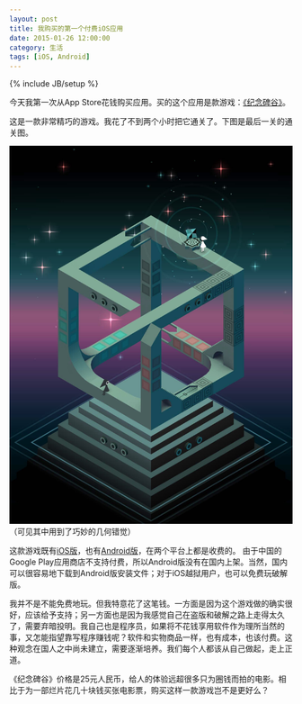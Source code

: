```yaml
---
layout: post
title: 我购买的第一个付费iOS应用
date: 2015-01-26 12:00:00
category: 生活
tags: [iOS, Android]
---
```

{% include JB/setup %}

今天我第一次从App Store花钱购买应用。买的这个应用是款游戏：[《纪念碑谷》](http://baike.baidu.com/subview/8623911/15364942.htm)。

<!--more-->

这是一款非常精巧的游戏。我花了不到两个小时把它通关了。下图是最后一关的通关图。

![](/images/2015-01-26-app-screenshot.jpg)
（可见其中用到了巧妙的几何错觉）

这款游戏既有[iOS版](http://appstore.com/monumentvalley)，也有[Android版](https://play.google.com/store/apps/details?id=com.ustwo.monumentvalley)，在两个平台上都是收费的。
由于中国的Google Play应用商店不支持付费，所以Android版没有在国内上架。当然，国内可以很容易地下载到Android版安装文件；对于iOS越狱用户，也可以免费玩破解版。

我并不是不能免费地玩。但我特意花了这笔钱。一方面是因为这个游戏做的确实很好，应该给予支持；另一方面也是因为我感觉自己在盗版和破解之路上走得太久了，需要弃暗投明。我自己也是程序员，如果将不花钱享用软件作为理所当然的事，又怎能指望靠写程序赚钱呢？软件和实物商品一样，也有成本，也该付费。这种观念在国人之中尚未建立，需要逐渐培养。我们每个人都该从自己做起，走上正道。

《纪念碑谷》价格是25元人民币，给人的体验远超很多只为圈钱而拍的电影。相比于为一部烂片花几十块钱买张电影票，购买这样一款游戏岂不是更好么？


